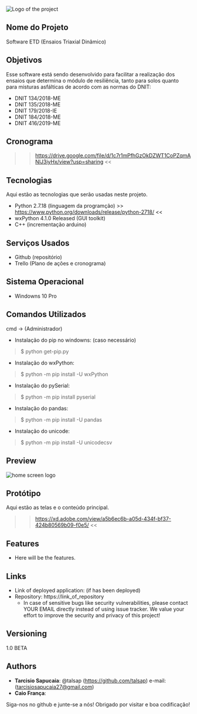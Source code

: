 ![Logo of the project](https://github.com/talsap/etd/blob/main/readme_images/logo.png?raw=true)
 
## Nome do Projeto
 
Software ETD (Ensaios Triaxial Dinâmico)

## Objetivos
 
Esse software está sendo desenvolvido para facilitar a realização dos ensaios
que determina o módulo de resiliência, tanto para solos quanto 
para misturas asfálticas de acordo com as normas do DNIT:
* DNIT 134/2018-ME      
* DNIT 135/2018-ME       
* DNIT 179/2018-IE
* DNIT 184/2018-ME
* DNIT 416/2019-ME

## Cronograma

>> https://drive.google.com/file/d/1c7r1mPfhGzOkDZWT1CoPZqmANlJ3iyHx/view?usp=sharing <<

## Tecnologias
 
Aqui estão as tecnologias que serão usadas neste projeto.
 
* Python  2.7.18 (linguagem da programção) >> https://www.python.org/downloads/release/python-2718/ <<
* wxPython  4.1.0 Released (GUI toolkit)
* C++ (incrementação arduino)
  
## Serviços Usados
 
* Github (repositório)
* Trello (Plano de ações e cronograma)

## Sistema Operacional
 
* Windowns 10 Pro
 
## Comandos Utilizados

cmd -> (Administrador)
* Instalação do pip no windowns: (caso necessário)
>    $ python get-pip.py
* Instalação do wxPython:
>    $ python -m pip install -U wxPython
* Instalação do pySerial:
>    $ python -m pip install pyserial
* Instalação do pandas:
>    $ python -m pip install -U pandas
* Instalação do unicode:
>    $ python -m pip install -U unicodecsv
 
## Preview
![home screen logo](https://github.com/talsap/etd/blob/main/readme_images/TelaInicial.png?raw=true)

## Protótipo
Aqui estão as telas e o conteúdo principal.
>> https://xd.adobe.com/view/a5b6ec6b-a05d-434f-bf37-424b80569b09-f0e5/ <<

## Features
 
  - Here will be the features.

 
## Links
 
  - Link of deployed application: (if has been deployed)
  - Repository: https://link_of_repository
    - In case of sensitive bugs like security vulnerabilities, please contact
      YOUR EMAIL directly instead of using issue tracker. We value your effort
      to improve the security and privacy of this project!
 
 
## Versioning
 
1.0 BETA
 
 
## Authors
 
* **Tarcisio Sapucaia**: @talsap (https://github.com/talsap) e-mail: (tarcisiosapucaia27@gmail.com)
* **Caio França**: 
 
Siga-nos no github e junte-se a nós!
Obrigado por visitar e boa codificação!

